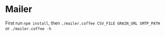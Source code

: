 # Mailer

First run `npm install`, then `./mailer.coffee CSV_FILE GRAIN_URL SMTP_PATH` or `./mailer.coffee -h`
